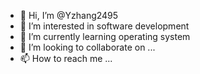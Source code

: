 - 👋 Hi, I’m @Yzhang2495
- 👀 I’m interested in software development
- 🌱 I’m currently learning operating system
- 💞️ I’m looking to collaborate on ...
- 📫 How to reach me ...

<!---
Yzhang2495/Yzhang2495 is a ✨ special ✨ repository because its `README.md` (this file) appears on your GitHub profile.
You can click the Preview link to take a look at your changes.
--->
